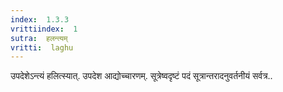 ```yaml
---
index:  1.3.3
vrittiindex:  1
sutra:  हलन्त्यम्
vritti:  laghu 
---
```


उपदेशेऽन्त्यं हलित्स्यात्. उपदेश आद्योच्चारणम्. सूत्रेष्वदृष्टं पदं सूत्रान्तरादनुवर्तनीयं सर्वत्र..

